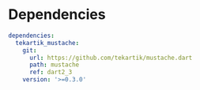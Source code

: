 # Dependencies

```yaml
dependencies:
  tekartik_mustache:
    git:
      url: https://github.com/tekartik/mustache.dart
      path: mustache
      ref: dart2_3
    version: '>=0.3.0'
```

